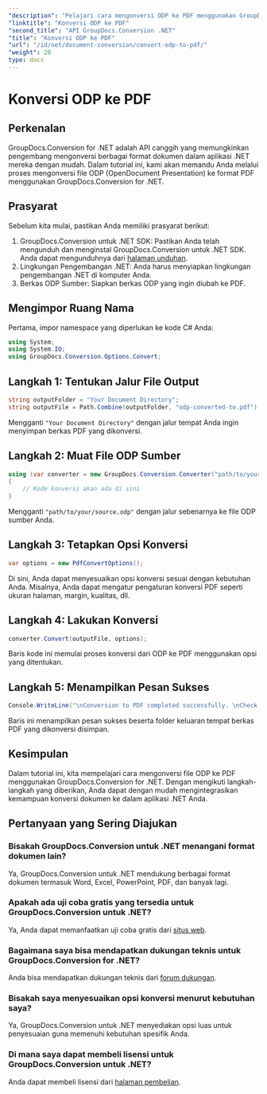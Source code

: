 ```yaml
---
"description": "Pelajari cara mengonversi ODP ke PDF menggunakan GroupDocs.Conversion for .NET. Ikuti panduan langkah demi langkah kami untuk konversi dokumen yang lancar."
"linktitle": "Konversi ODP ke PDF"
"second_title": "API GroupDocs.Conversion .NET"
"title": "Konversi ODP ke PDF"
"url": "/id/net/document-conversion/convert-odp-to-pdf/"
"weight": 28
type: docs
---
```

# Konversi ODP ke PDF

## Perkenalan
GroupDocs.Conversion for .NET adalah API canggih yang memungkinkan pengembang mengonversi berbagai format dokumen dalam aplikasi .NET mereka dengan mudah. Dalam tutorial ini, kami akan memandu Anda melalui proses mengonversi file ODP (OpenDocument Presentation) ke format PDF menggunakan GroupDocs.Conversion for .NET.
## Prasyarat
Sebelum kita mulai, pastikan Anda memiliki prasyarat berikut:
1. GroupDocs.Conversion untuk .NET SDK: Pastikan Anda telah mengunduh dan menginstal GroupDocs.Conversion untuk .NET SDK. Anda dapat mengunduhnya dari [halaman unduhan](https://releases.groupdocs.com/conversion/net/).
2. Lingkungan Pengembangan .NET: Anda harus menyiapkan lingkungan pengembangan .NET di komputer Anda.
3. Berkas ODP Sumber: Siapkan berkas ODP yang ingin diubah ke PDF.

## Mengimpor Ruang Nama
Pertama, impor namespace yang diperlukan ke kode C# Anda:
```csharp
using System;
using System.IO;
using GroupDocs.Conversion.Options.Convert;
```
## Langkah 1: Tentukan Jalur File Output
```csharp
string outputFolder = "Your Document Directory";
string outputFile = Path.Combine(outputFolder, "odp-converted-to.pdf");
```
Mengganti `"Your Document Directory"` dengan jalur tempat Anda ingin menyimpan berkas PDF yang dikonversi.
## Langkah 2: Muat File ODP Sumber
```csharp
using (var converter = new GroupDocs.Conversion.Converter("path/to/your/source.odp"))
{
    // Kode konversi akan ada di sini
}
```
Mengganti `"path/to/your/source.odp"` dengan jalur sebenarnya ke file ODP sumber Anda.
## Langkah 3: Tetapkan Opsi Konversi
```csharp
var options = new PdfConvertOptions();
```
Di sini, Anda dapat menyesuaikan opsi konversi sesuai dengan kebutuhan Anda. Misalnya, Anda dapat mengatur pengaturan konversi PDF seperti ukuran halaman, margin, kualitas, dll.
## Langkah 4: Lakukan Konversi
```csharp
converter.Convert(outputFile, options);
```
Baris kode ini memulai proses konversi dari ODP ke PDF menggunakan opsi yang ditentukan.
## Langkah 5: Menampilkan Pesan Sukses
```csharp
Console.WriteLine("\nConversion to PDF completed successfully. \nCheck output in {0}", outputFolder);
```
Baris ini menampilkan pesan sukses beserta folder keluaran tempat berkas PDF yang dikonversi disimpan.

## Kesimpulan
Dalam tutorial ini, kita mempelajari cara mengonversi file ODP ke PDF menggunakan GroupDocs.Conversion for .NET. Dengan mengikuti langkah-langkah yang diberikan, Anda dapat dengan mudah mengintegrasikan kemampuan konversi dokumen ke dalam aplikasi .NET Anda.
## Pertanyaan yang Sering Diajukan
### Bisakah GroupDocs.Conversion untuk .NET menangani format dokumen lain?
Ya, GroupDocs.Conversion untuk .NET mendukung berbagai format dokumen termasuk Word, Excel, PowerPoint, PDF, dan banyak lagi.
### Apakah ada uji coba gratis yang tersedia untuk GroupDocs.Conversion untuk .NET?
Ya, Anda dapat memanfaatkan uji coba gratis dari [situs web](https://releases.groupdocs.com/).
### Bagaimana saya bisa mendapatkan dukungan teknis untuk GroupDocs.Conversion for .NET?
Anda bisa mendapatkan dukungan teknis dari [forum dukungan](https://forum.groupdocs.com/c/conversion/11).
### Bisakah saya menyesuaikan opsi konversi menurut kebutuhan saya?
Ya, GroupDocs.Conversion untuk .NET menyediakan opsi luas untuk penyesuaian guna memenuhi kebutuhan spesifik Anda.
### Di mana saya dapat membeli lisensi untuk GroupDocs.Conversion untuk .NET?
Anda dapat membeli lisensi dari [halaman pembelian](https://purchase.groupdocs.com/buy).